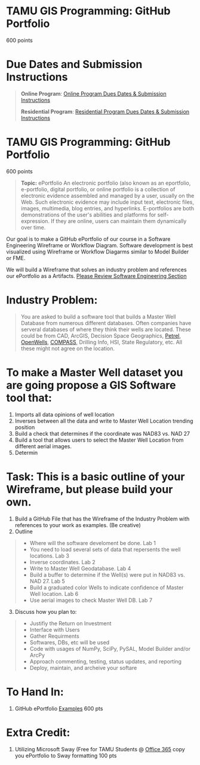 # TAMU GIS Programming: GitHub Portfolio 
600 points

# Due Dates and Submission Instructions
> **Online Program**: [Online Program Dues Dates & Submission Instructions](../submissions/08.md)
>
> **Residential Program**: [Residential Program Dues Dates & Submission Instructions](../submissions/08.md)

# TAMU GIS Programming: GitHub Portfolio 
600 points
>
>**Topic:** ePortfolio
> An electronic portfolio (also known as an eportfolio, e-portfolio, digital portfolio, or online portfolio is a collection of electronic evidence assembled and managed by a user, usually on the Web. Such electronic evidence may include input text, electronic files, images, multimedia, blog entries, and hyperlinks. E-portfolios are both demonstrations of the user's abilities and platforms for self-expression. If they are online, users can maintain them dynamically over time.

Our goal is to make a GitHub ePortfolio of our course in a Software Engineering Wireframe or Workflow Diagram.  Software development is best visualized using Wireframe or Workflow Diagarms similar to Model Builder or FME. 

We will build a Wireframe that solves an industry problem and references our ePortfolio as a Artifacts.  [Please Review Software Engineering Section](../modules/04__1.md)

# **Industry Problem:** 
>
> You are asked to build a software tool that builds a Master Well Database from numerous different databases.  Often companies have serveral databases of where they think their wells are located.  These could be from CAD, ArcGIS, Decision Space Geographics, [Petrel](https://www.software.slb.com/products/petrel), [OpenWells](https://www.landmark.solutions/OpenWells), [COMPASS](https://www.landmark.solutions/COMPASS-Directional-Well-Path-Planning), Drilling Info, HSI, State Regulatory, etc.  All these might not agree on the location.  

# To make a Master Well dataset you are going propose a GIS Software tool that:
1. Imports all data opinions of well location
2. Inverses between all the data and write to Master Well Location trending position
3. Build a check that determines if the coordinate was NAD83 vs. NAD 27
4. Build a tool that allows users to select the Master Well Location from different aerial images.
5. Determin

# **Task:**  This is a basic outline of your Wireframe, but please build your own.
1. Build a GitHub File that has the Wireframe of the Industry Problem with references to your work as examples. (Be creative)
2. Outline
> - Where will the software develoment be done.  Lab 1
> - You need to load several sets of data that repersents the well locations. Lab 3
> - Inverse coordinates. Lab 2
> - Write to Master Well Geodatabase. Lab 4
> - Build a buffer to determine if the Well(s) were put in NAD83 vs. NAD 27. Lab 5
> - Build a graduated color Wells to indicate confidence of Master Well location. Lab 6
> - Use aerial images to check Master Well DB. Lab 7
3. Discuss how you plan to:
> - Justifiy the Return on Investment
> - Interface with Users
> - Gather Requirments
> - Softwares, DBs, etc will be used
> - Code with usages of NumPy, SciPy, PySAL, Model Builder and/or ArcPy
> - Approach commenting, testing, status updates, and reporting
> - Deploy, maintain, and archeive your softare


# **To Hand In:**
1. GitHub ePortfolio  [Examples](http://wp.auburn.edu/writing/eportfolio-project/eportfolio-examples/) 600 pts

# **Extra Credit:**
1. Utilizing Microsoft Sway (Free for TAMU Students @ [Office 365](https://gateway.tamu.edu/office365/) copy you ePortfolio to Sway formatting 100 pts

